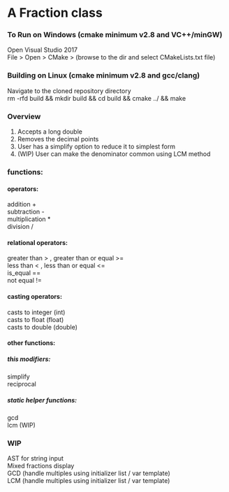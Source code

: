 # A Fraction class  

### To Run on Windows (cmake minimum v2.8 and VC++/minGW)   
Open Visual Studio 2017    
File > Open > CMake > (browse to the dir and select CMakeLists.txt file)    

### Building on Linux (cmake minimum v2.8 and gcc/clang)    
Navigate to the cloned repository directory  
rm -rfd build && mkdir build && cd build && cmake ../ && make  

### Overview  
1. Accepts a long double
2. Removes the decimal points
3. User has a simplify option to reduce it to simplest form
4. (WIP) User can make the denominator common using LCM method     


### functions:
#### operators:  
addition +  
subtraction -  
multiplication *  
division /  

#### relational operators:  
greater than > , greater than or equal >=  
less than < , less than or equal <=  
is_equal ==  
not equal !=  

#### casting operators:  
casts to integer (int)  
casts to float (float)  
casts to double (double)  

#### other functions:  


##### this modifiers:  
simplify  
reciprocal  

##### static helper functions:  
gcd   
lcm (WIP)

### WIP
AST for string input   
Mixed fractions display  
GCD (handle multiples using initializer list / var template)  
LCM (handle multiples using initializer list / var template)  
 
 

